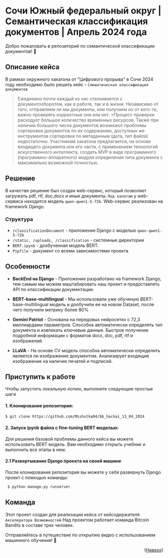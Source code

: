 <a name="readme-top"></a>

<!-- О проекте -->

# Сочи Южный федеральный округ | Семантическая классификация документов | Апрель 2024 года
Добро пожаловать в репозиторий по семантической классификации документов! 🚀
 
## Описание кейса
В рамках окружного хакатона от "Цифрового прорыва" в Сочи 2024 году необходимо было решить кейс - `Семантическая классификация документов`

>Ежедневно почти каждый из нас сталкивается с документооборотом, как в работе, так и в жизни. Независимо от того, отправляем ли мы документы, или получаем их от кого-то, важно проверять корректные они или нет. >Процесс проверки расходует большое количество временных ресурсов. Также при наличии большого числа документов возникают проблемы сортировки документов по их содержанию, доступных же инструментов сортировки по метаданным (дата, тип файла) недостаточно.
>Участникам хакатона предлагается, на основе входящего документа или его части, с применением технологий искусственного интеллекта, создать MVP в виде программного (программно-аппаратного) модуля определения типа документа с максимально возможной точностью. 

## Решение
В качестве решение был создан web-сервис, который позволяет загружать pdf, rtf, doc,docx и иные документы.
`Под капотом` у web-сервиса находится модель `qwen-qwen1-5-72b`.
Web-сервис реализован на framework Django.

### Структура 
- `/classificationDocument` - приложение Django с  моделью  `qwen-qwen1-5-72b`
- `/static, /uploads, /сlassification` - системные директории
- `BERT.ipynb` - дообученная модель BERT.
- `Pipfile` - документ со всеми зависимостями проекта

## Особенности

- **BackEnd на Django** - Приложение разработано на framework Django, тем самым мы можем маштабировать наш проект и предоставлять API по классификации документации.

- **BERT-base-multilingual** - Мы использовали уже обученую BERT-base-multilingual модель и дообучили ее на новом Dataset, после чего получили метрику более 80%

- **Gemini Patriot** - Основана на передовых нейросетях с 72,3 миллиардами параметров. Способна автоматически определять тип документа и извлекать ключевые данные. Быстрое получение подробной информации с форматов docx, doc, pdf, rtf и изображений.

- **LLaVA** - На основе CV модель способна автоматически определить является ли изображение документом. Анализирует входящие изображение на наличие печатей и подписей.
 

<!-- Начало работы -->
## Приступить к работе

Чтобы запустить локальную копию, выполните следующие простые шаги

#### 1. Клонирование репозитория:

  ```bash
  $ git clone https://github.com/Mishutka04/bb_hackai_13_04_2024
  ```

#### 2. Запуск ipynb файла с fine-tuning BERT моделью:
Для решения базовой проблемы данного кейса вы можете использовать BERT модель. Вам необходимо открыть учебник и выполнить все этапы в нем.

#### 2.1 Развертывание Django проекта на своей машине
После клонирования репозитория вы можете у себя развернуть Django проект с помощью команды:
 ```bash
  $ python manage.py runserver
```

<!-- Информация о команде -->
## Команда

Этот проект создан для реализации кейса от кейсодержателя `Акселератора Возможностей`
Над проектом работает команда Bitcoin Bandits в составе трех человек.

Отправляйтесь в путешествие по открытию видео с использованием машинного обучения! 🌟

<p align="right">(<a href="#readme-top">Наверх</a>)</p>



